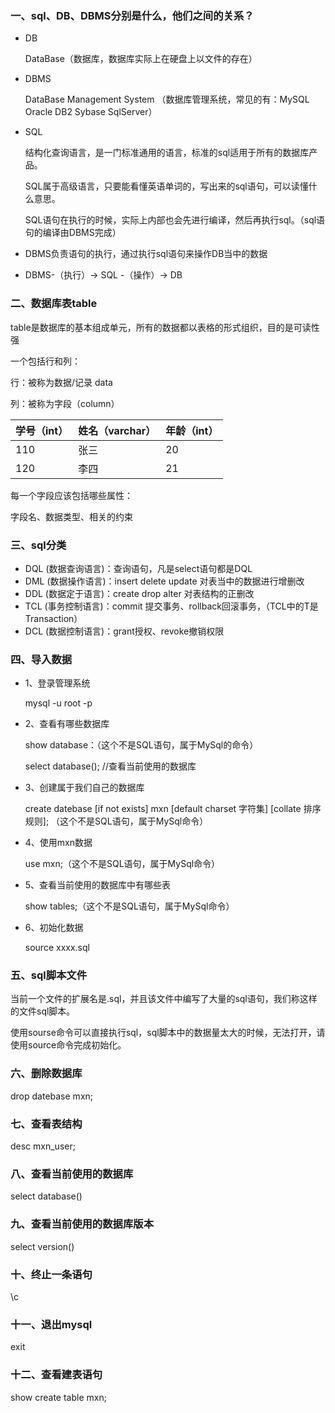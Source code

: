 ### 一、sql、DB、DBMS分别是什么，他们之间的关系？

+ DB

  DataBase（数据库，数据库实际上在硬盘上以文件的存在）

+ DBMS

  DataBase Management System （数据库管理系统，常见的有：MySQL Oracle DB2 Sybase SqlServer）

+ SQL

  结构化查询语言，是一门标准通用的语言，标准的sql适用于所有的数据库产品。

  SQL属于高级语言，只要能看懂英语单词的，写出来的sql语句，可以读懂什么意思。

  SQL语句在执行的时候，实际上内部也会先进行编译，然后再执行sql。（sql语句的编译由DBMS完成）

+ DBMS负责语句的执行，通过执行sql语句来操作DB当中的数据

+ DBMS-（执行）-> SQL -（操作）-> DB

### 二、数据库表table

table是数据库的基本组成单元，所有的数据都以表格的形式组织，目的是可读性强

一个包括行和列：

行：被称为数据/记录 data

列：被称为字段（column）

| 学号（int） | 姓名（varchar） | 年龄（int） |
| ----------- | --------------- | ----------- |
| 110         | 张三            | 20          |
| 120         | 李四            | 21          |

每一个字段应该包括哪些属性：

字段名、数据类型、相关的约束

### 三、sql分类

+ DQL (数据查询语言)：查询语句，凡是select语句都是DQL
+ DML (数据操作语言)：insert delete update 对表当中的数据进行增删改
+ DDL (数据定于语言)：create drop alter 对表结构的正删改
+ TCL (事务控制语言)：commit 提交事务、rollback回滚事务，（TCL中的T是Transaction）
+ DCL (数据控制语言)：grant授权、revoke撤销权限

### 四、导入数据

+ 1、登录管理系统

  mysql -u root -p

+ 2、查看有哪些数据库

  show database：（这个不是SQL语句，属于MySql的命令） 

  select database(); //查看当前使用的数据库

+ 3、创建属于我们自己的数据库

  create datebase [if not exists] mxn [default charset 字符集] [collate 排序规则]; （这个不是SQL语句，属于MySql命令）

+ 4、使用mxn数据

  use mxn;（这个不是SQL语句，属于MySql命令）

+ 5、查看当前使用的数据库中有哪些表

  show tables;（这个不是SQL语句，属于MySql命令）

+ 6、初始化数据

  source xxxx.sql 

### 五、sql脚本文件

当前一个文件的扩展名是.sql，并且该文件中编写了大量的sql语句，我们称这样的文件sql脚本。

使用sourse命令可以直接执行sql，sql脚本中的数据量太大的时候，无法打开，请使用source命令完成初始化。

### 六、删除数据库

drop datebase mxn;

### 七、查看表结构

desc mxn_user;

### 八、查看当前使用的数据库

select database()

### 九、查看当前使用的数据库版本

select version()

### 十、终止一条语句

\c

### 十一、退出mysql

exit

### 十二、查看建表语句

show create table mxn;


